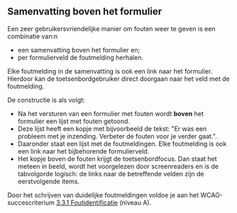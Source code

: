 ## Samenvatting boven het formulier

Een zeer gebruikersvriendelijke manier om fouten weer te geven is een combinatie van:n

- een samenvatting boven het formulier en;
- per formulierveld de foutmelding herhalen.

Elke foutmelding in de samenvatting is ook een link naar het formulier. Hierdoor kan de toetsenbordgebruiker direct doorgaan naar het veld met de foutmelding.

De constructie is als volgt:

- Na het versturen van een formulier met fouten wordt **boven** het formulier een lijst met fouten getoond.
- Deze lijst heeft een kopje met bijvoorbeeld de tekst:
  "Er was een probleem met je inzending. Verbeter de fouten voor je verder gaat.".
- Daaronder staat een lijst met de foutmeldingen. Elke foutmelding is ook een link naar het bijbehorende formulierveld.
- Het kopje boven de fouten krijgt de toetsenbordfocus. Dan staat het meteen in beeld, wordt het voorgelezen door screenreaders en is de tabvolgorde logisch: de links naar de betreffende velden zijn de eerstvolgende items.

Door het schrijven van duidelijke foutmeldingen voldoe je aan het WCAG-succescriterium [3.3.1 Foutidentificatie](https://www.w3.org/Translations/WCAG21-nl/#foutidentificatie) (niveau A).
